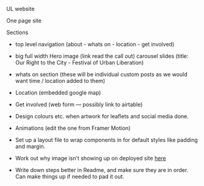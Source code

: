 UL website

One page site

Sections

- top level navigation (about - whats on - location - get involved)
- big full width Hero image (link read the call out) carousel slides
  (title: Our Right to the City - Festival of Urban Liberation)
- whats on section (these will be individual custom posts as we would want time / location added to them)
- Location (embedded google map)
- Get involved (web form — possibly link to airtable)

- Design colours etc. when artwork for leaflets and social media done.

- Animations (edit the one from Framer Motion)
- Set up a layout file to wrap components in for default styles like padding and margin.

- Work out why image isn't showing up on deployed site [here](https://right-to-city.netlify.app/)

- Write down steps better in Readme, and make sure they are in order. Can make things up if needed to pad it out.
